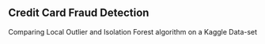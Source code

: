 ## Credit Card Fraud Detection 
Comparing Local Outlier and Isolation Forest algorithm on a Kaggle Data-set
